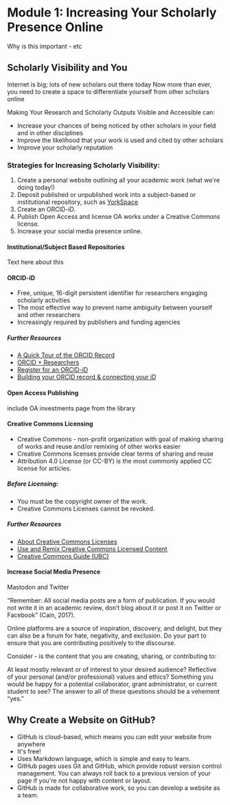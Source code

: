 # Module 1: Increasing Your Scholarly Presence Online
Why is this important - etc
## Scholarly Visibility and You
Internet is big; lots of new scholars out there today
Now more than ever, you need to create a space to differentiate yourself from other scholars online

Making Your Research and Scholarly Outputs Visible and Accessible can:
- Increase your chances of being noticed by other scholars in your field and in other disciplines
- Improve the likelihood that your work is used and cited by other scholars
- Improve your scholarly reputation

### Strategies for Increasing Scholarly Visibility:
1. Create a personal website outlining all your academic work (what we're doing today!)
2. Deposit published or unpublished work into a subject-based or institutional repository, such as [YorkSpace](https://yorkspace.library.yorku.ca/xmlui/)
3. Create an ORCID-iD.
4. Publish Open Access and license OA works under a Creative Commons license. 
5. Increase your social media presence online.

#### Institutional/Subject Based Repositories
Text here about this

#### ORCID-iD
- Free, unique, 16-digit persistent identifier for researchers engaging scholarly activities
- The most effective way to prevent name ambiguity between yourself and other researchers 
- Increasingly required by publishers and funding agencies

##### Further Resources
- [A Quick Tour of the ORCID Record](https://www.youtube.com/watch?v=00kaokX2n3I)
- [ORCID + Researchers](https://info.orcid.org/researchers/)
- [Register for an ORCID-iD](https://orcid.org/register)
- [Building your ORCID record & connecting your iD](https://support.orcid.org/hc/en-us/categories/360000663114-Building-your-ORCID-record-connecting-your-iD)

#### Open Access Publishing
include OA investments page from the library

#### Creative Commons Licensing
- Creative Commons - non-profit organization with goal of making sharing of works and reuse and/or remixing of other works easier​
- Creative Commons licenses provide clear terms of sharing and reuse 
- Attribution 4.0 License (or CC-BY) is the most commonly applied CC license for articles.

##### Before Licensing:
- You must be the copyright owner of the work.
- Creative Commons Licenses cannot be revoked.

##### Further Resources
- [About Creative Commons Licenses](https://creativecommons.org/about/cclicenses/)
- [Use and Remix Creative Commons Licensed Content](https://creativecommons.org/use-remix/)
- [Creative Commons Guide (UBC)](https://copyright.ubc.ca/creative-commons/)

#### Increase Social Media Presence
Mastodon and Twitter

“Remember: All social media posts are a form of publication. If you would not write it in an academic review, don’t blog about it or post it on Twitter or Facebook” (Cain, 2017). 

Online platforms are a source of inspiration, discovery, and delight, but they can also be a forum for hate, negativity, and exclusion. Do your part to ensure that you are contributing positively to the discourse. 

Consider -  is the content that you are creating, sharing, or contributing to:

At least mostly relevant or of interest to your desired audience?
Reflective of your personal (and/or professional) values and ethics?
Something you would be happy for a potential collaborator, grant administrator, or current student to see? 
The answer to all of these questions should be a vehement “yes.”

## Why Create a Website on GitHub?
- GitHub is cloud-based, which means you can edit your website from anywhere
- It's free!
- Uses Markdown language, which is simple and easy to learn. 
- GitHub pages uses Git and GitHub, which provide robust version control management. You can always roll back to a previous version of your page if you're not happy with content or layout.
- GitHub is made for collaborative work, so you can develop a website as a team.
